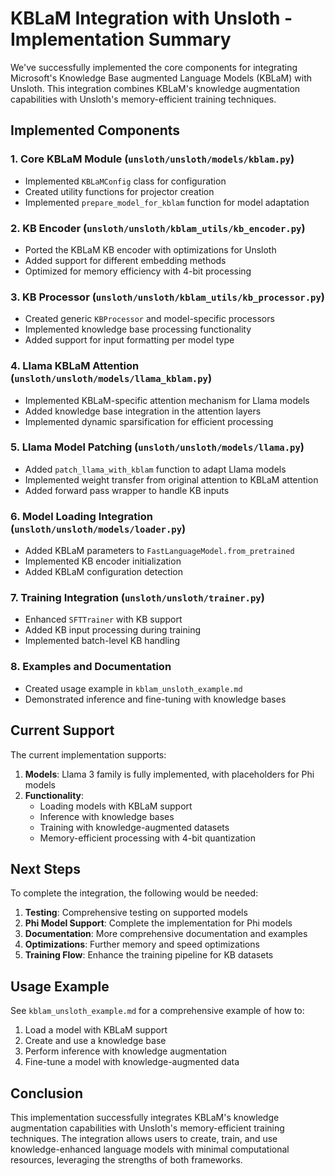 # KBLaM Integration with Unsloth - Implementation Summary

We've successfully implemented the core components for integrating Microsoft's Knowledge Base augmented Language Models (KBLaM) with Unsloth. This integration combines KBLaM's knowledge augmentation capabilities with Unsloth's memory-efficient training techniques.

## Implemented Components

### 1. Core KBLaM Module (`unsloth/unsloth/models/kblam.py`)
- Implemented `KBLaMConfig` class for configuration
- Created utility functions for projector creation
- Implemented `prepare_model_for_kblam` function for model adaptation

### 2. KB Encoder (`unsloth/unsloth/kblam_utils/kb_encoder.py`)
- Ported the KBLaM KB encoder with optimizations for Unsloth
- Added support for different embedding methods
- Optimized for memory efficiency with 4-bit processing

### 3. KB Processor (`unsloth/unsloth/kblam_utils/kb_processor.py`)
- Created generic `KBProcessor` and model-specific processors
- Implemented knowledge base processing functionality
- Added support for input formatting per model type

### 4. Llama KBLaM Attention (`unsloth/unsloth/models/llama_kblam.py`)
- Implemented KBLaM-specific attention mechanism for Llama models
- Added knowledge base integration in the attention layers
- Implemented dynamic sparsification for efficient processing

### 5. Llama Model Patching (`unsloth/unsloth/models/llama.py`)
- Added `patch_llama_with_kblam` function to adapt Llama models
- Implemented weight transfer from original attention to KBLaM attention
- Added forward pass wrapper to handle KB inputs

### 6. Model Loading Integration (`unsloth/unsloth/models/loader.py`)
- Added KBLaM parameters to `FastLanguageModel.from_pretrained`
- Implemented KB encoder initialization
- Added KBLaM configuration detection

### 7. Training Integration (`unsloth/unsloth/trainer.py`)
- Enhanced `SFTTrainer` with KB support
- Added KB input processing during training
- Implemented batch-level KB handling

### 8. Examples and Documentation
- Created usage example in `kblam_unsloth_example.md`
- Demonstrated inference and fine-tuning with knowledge bases

## Current Support

The current implementation supports:

1. **Models**: Llama 3 family is fully implemented, with placeholders for Phi models
2. **Functionality**: 
   - Loading models with KBLaM support
   - Inference with knowledge bases
   - Training with knowledge-augmented datasets
   - Memory-efficient processing with 4-bit quantization

## Next Steps

To complete the integration, the following would be needed:

1. **Testing**: Comprehensive testing on supported models
2. **Phi Model Support**: Complete the implementation for Phi models
3. **Documentation**: More comprehensive documentation and examples
4. **Optimizations**: Further memory and speed optimizations
5. **Training Flow**: Enhance the training pipeline for KB datasets

## Usage Example

See `kblam_unsloth_example.md` for a comprehensive example of how to:
1. Load a model with KBLaM support
2. Create and use a knowledge base
3. Perform inference with knowledge augmentation
4. Fine-tune a model with knowledge-augmented data

## Conclusion

This implementation successfully integrates KBLaM's knowledge augmentation capabilities with Unsloth's memory-efficient training techniques. The integration allows users to create, train, and use knowledge-enhanced language models with minimal computational resources, leveraging the strengths of both frameworks. 